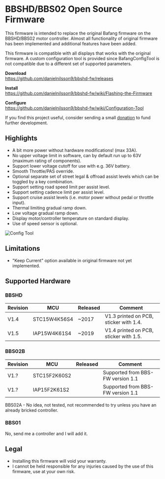 # BBSHD/BBS02 Open Source Firmware

This firmware is intended to replace the original Bafang firmware on the BBSHD/BBS02 motor controller. Almost all functionality of original firmware has been implemented and additional features have been added.

This firmware is compatible with all displays that works with the original firmware. A custom configuration tool is provided since BafangConfigTool is not compatible due to a different set of supported parameters.

**Download**  
https://github.com/danielnilsson9/bbshd-fw/releases

**Install**  
https://github.com/danielnilsson9/bbshd-fw/wiki/Flashing-the-Firmware

**Configure**  
https://github.com/danielnilsson9/bbshd-fw/wiki/Configuration-Tool


If you find this project useful, consider sending a small [donation](https://www.paypal.com/donate/?business=LVAYFCMQYN8F4&no_recurring=0&item_name=BBSHD-FW&currency_code=USD) to fund further development.


## Highlights
* A bit more power without hardware modifications! (max 33A).
* No upper voltage limit in software, can by default run up to 63V (maximum rating of components).
* Support lower voltage cutoff for use with e.g. 36V battery.
* Smooth Throttle/PAS override.
* Optional separate set of street legal & offroad assist levels which can be toggled by a key combination.
* Support setting road speed limit per assist level.
* Support setting cadence limit per assist level.
* Support cruise assist levels (i.e. motor power without pedal or throttle input).
* Thermal limiting gradual ramp down.
* Low voltage gradual ramp down.
* Display motor/controller temperature on standard display.
* Use of speed sensor is optional.

![Config Tool](https://raw.githubusercontent.com/wiki/danielnilsson9/bbshd-fw/img/config_tool/config_tool3.png)

## Limitations
* "Keep Current" option available in original firmware not yet implemented.


## Supported Hardware

### BBSHD

Revision | MCU          | Released    | Comment
-------- | ------------ | ----------- | --------------------
V1.4     | STC15W4K56S4 | ~2017       | V1.3 printed on PCB, sticker with 1.4.
V1.5     | IAP15W4K61S4 | ~2019       | V1.4 printed on PCB, sticker with 1.5.

### BBS02B

Revision | MCU          | Released    | Comment
-------- | ------------ | ----------- | --------------------
V1.?     | STC15F2K60S2 |             | Supported from BBS-FW version 1.1
V1.?     | IAP15F2K61S2 |             | Supported from BBS-FW version 1.1

BBS02A - No idea, not tested, not recommended to try unless you have an already bricked controller.

### BBS01

No, send me a controller and I will add it.

## Legal
* Installing this firmware will void your warranty.
* I cannot be held responsible for any injuries caused by the use of this firmware, use at your own risk.
